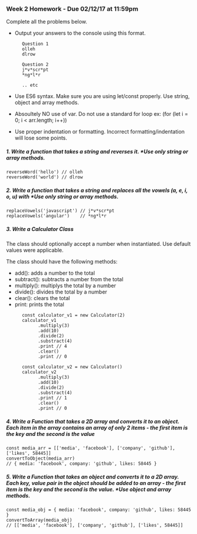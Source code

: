 ### Week 2 Homework - Due 02/12/17 at 11:59pm

Complete all the problems below.

- Output your answers to the console using this format.

```
      Question 1
      olleh
      dlrow

      Question 2
      j*v*scr*pt
      *ng*l*r

      .. etc
```

- Use ES6 syntax. Make sure you are using let/const properly. Use string, object and array methods.

- Absoultely NO use of var.  Do not use a standard for loop ex: (for (let i = 0; i < arr.length; i++))

- Use proper indentation or formatting.  Incorrect formatting/indentation will lose some points.


##### 1. Write a function that takes a string and reverses it. *Use only string or array methods.
    reverseWord('hello') // olleh
    reverseWord('world') // dlrow


##### 2. Write a function that takes a string and replaces all the vowels (a, e, i, o, u) with *Use only string or array methods.
    replaceVowels('javascript') // j*v*scr*pt
    replaceVowels('angular')    // *ng*l*r


##### 3. Write a Calculator Class
The class should optionally accept a number when instantiated. Use default values were applicable.

The class should have the following methods:
- add(): adds a number to the total <br />
- subtract(): subtracts a number from the total <br />
- multiply(): multiplys the total by a number <br />
- divide(): divides the total by a number <br />
- clear(): clears the total <br />
- print: prints the total

```
      const calculator_v1 = new Calculator(2)
      calculator_v1
            .multiply(3)
            .add(10)
            .divide(2)
            .substract(4)
            .print // 4
            .clear()
            .print // 0

      const calculator_v2 = new Calculator()
      calculator_v2
            .multiply(3)
            .add(10)
            .divide(2)
            .substract(4)
            .print // 1
            .clear()
            .print // 0
```            


##### 4. Write a Function that takes a 2D array and converts it to an object.  Each item in the array contains an array of only 2 items - the first item is the key and the second is the value
    const media_arr = [['media', 'facebook'], ['company', 'github'], ['likes', 58445]]
    convertToObject(media_arr)
    // { media: 'facebook', company: 'github', likes: 58445 }


##### 5. Write a Function that takes an object and converts it to a 2D array.  Each key, value pair in the object should be added to an array - the first item is the key and the second is the value. *Use object and array methods.
    const media_obj = { media: 'facebook', company: 'github', likes: 58445 }
    convertToArray(media_obj)
    // [['media', 'facebook'], ['company', 'github'], ['likes', 58445]]




